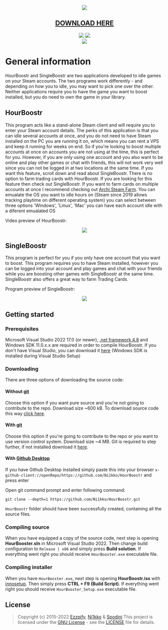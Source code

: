 <p align="center">
  <img src="https://i.imgur.com/1Py0CWT.png"/>
</p>
 
<p align="center">
  <h2 align="center"><a href="https://github.com/Ni1kko/HourBoostr/releases">DOWNLOAD HERE</a></h2>
</p>

<p align="center">
  <img src="https://img.shields.io/github/release/Ni1kko/HourBoostr.svg?label=Latest"/>
  <img src="https://img.shields.io/github/downloads/Ni1kko/HourBoostr/latest/total.svg?label=Downloads%20for%20latest"/>
  <br/>
  <img src="https://img.shields.io/github/license/Ni1kko/HourBoostr.svg?label=License"/>
</p>

# General information
HourBoostr and SingleBoostr are two applications developed to idle games on your Steam accounts. The two programs work differently - and depending on how you to idle, you may want to pick one over the other. Neither applications require you to have the game you want to boost installed, but you do need to own the game in your library.

## HourBoostr
This program acts like a stand-alone Steam client and will require you to enter your Steam account details. The perks of this application is that you can idle several accounts at once, and you do not need to have Steam installed on the PC you are running it on, which means you can rent a VPS and keep it running for weeks on end. So if you're looking to boost multiple accounts at once on accounts you are not using at the time, this is perfect for you. However, if you are only using one account and you also want to be online and play other games or chat with friends, this will not work very well since you can not be logged in at two locations at the same time. If you want this feature, scroll down and read about SingleBoostr. There is no option to farm trading cards with HourBoostr. If you are looking for this feature then check out SingleBoostr. If you want to farm cards on multiple accounts at once I recommend checking out [Archi Steam Farm](https://github.com/JustArchi/ArchiSteamFarm). You can emualate the OS you want to idle hours on (Steam since 2019 allows tracking playtime on different operating system) you can select between three options 'Windows', 'Linux', 'Mac' you can have each account idle with a diferent emualated OS

Video preview of HourBoostr: 
<p align="center">
  <a href="https://www.youtube.com/watch?v=eqhPBEVMPDM"><img src="https://i.imgur.com/kRr5QhO.png"/></a>
</p>

## SingleBoostr
This program is perfect for you if you only have one account that you want to boost. This program requires you to have Steam installed, however you can be logged into your account and play games and chat with your friends while you are boosting other games with SingleBoostr at the same time. SingleBoostr also offers a great way to farm Trading Cards.

Program preview of SingleBoostr: 

<p align="center">
  <img src="https://i.imgur.com/DJAn1iV.png"/> 
</p>

## Getting started

### Prerequisites
Microsoft Visual Studio 2022 17.0 (or newer), <a href="https://dotnet.microsoft.com/en-us/download/dotnet-framework/net48">.net framework 4.8</a> and Windows SDK 11.0.x.x are required in order to compile HourBoostr. If you don't have Visual Studio, you can download it <a href="https://visualstudio.microsoft.com/vs/">here</a> (Windows SDK is installed during Visual Studio Setup)

### Downloading
There are three options of downloading the source code:

#### Without [git](https://git-scm.com)
Choose this option if you want pure source and you're not going to contribute to the repo. Download size ~600 kB.
To download source code this way [click here](https://github.com/Ni1kko/HourBoostr/archive/master.zip).

#### With [git](https://git-scm.com)
Choose this option if you're going to contribute to the repo or you want to use version control system. Download size ~4 MB. Git is required to step further, if not installed download it [here](https://git-scm.com).

#### With [Github Desktop](https://desktop.github.com/)
If you have Github Desktop installed simply paste this into your browser `x-github-client://openRepo/https://github.com/Ni1kko/HourBoostr` and press enter

Open git command prompt and enter following command:

    git clone --depth=1 https://github.com/Ni1kko/HourBoostr.git

`HourBoostr` folder should have been successfully created, containing all the source files.

### Compiling source
When you have equipped a copy of the source code, next step is opening **HourBooster.sln** in Microsoft Visual Studio 2022.
Then change build configuration to `Release | x86` and simply press **Build solution**.
If everything went right you should receive `HourBooster.exe` executable file.

### Compiling installer
When you have `HourBooster.exe`, next step is opening **HourBoostr.iss** with [innosetup](https://jrsoftware.org/isinfo.php).
Then simply press **CTRL + F9 (Build Script)**.
If everything went right you should receive `HourBooster_Setup.exe` executable file.

## License
> Copyright (c) 2015-2022 [Ezzpify](https://github.com/Ezzpify), [Ni1kko](https://github.com/Ni1kko) & [Spodini](https://github.com/Spodini)
This project is licensed under the [GNU License](https://opensource.org/licenses/gnu-license.php) - see the [LICENSE](https://github.com/Ni1kko/HourBoostr/blob/master/LICENSE) file for details.
